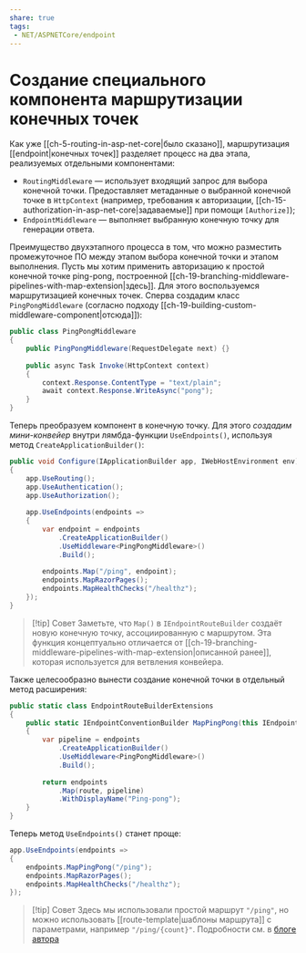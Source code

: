 ```yaml
---
share: true
tags:
 - NET/ASPNETCore/endpoint
---
```

# Создание специального компонента маршрутизации конечных точек
Как уже [[ch-5-routing-in-asp-net-core|было сказано]], маршрутизация [[endpoint|конечных точек]] разделяет процесс на два этапа, реализуемых отдельными компонентами:
- `RoutingMiddleware` — использует входящий запрос для выбора конечной точки. Предоставляет метаданные о выбранной конечной точке в `HttpContext` (например, требования к авторизации, [[ch-15-authorization-in-asp-net-core|задаваемые]] при помощи `[Authorize]`);
- `EndpointMiddleware` — выполняет выбранную конечную точку для генерации ответа.

Преимущество двухэтапного процесса в том, что можно разместить промежуточное ПО между этапом выбора конечной точки и этапом выполнения.
Пусть мы хотим применить авторизацию к простой конечной точке ping-pong, построенной [[ch-19-branching-middleware-pipelines-with-map-extension|здесь]]. Для этого воспользуемся маршрутизацией конечных точек.
Сперва создадим класс `PingPongMiddleware` (согласно подходу [[ch-19-building-custom-middleware-component|отсюда]]):
```csharp
public class PingPongMiddleware
{
	public PingPongMiddleware(RequestDelegate next) {}
	
	public async Task Invoke(HttpContext context)
	{
		context.Response.ContentType = "text/plain";
		await context.Response.WriteAsync("pong");
	}
}
```
Теперь преобразуем компонент в конечную точку. Для этого *создадим мини-конвейер* внутри лямбда-функции `UseEndpoints()`, используя метод `CreateApplicationBuilder()`:
```csharp
public void Configure(IApplicationBuilder app, IWebHostEnvironment env)
{
	app.UseRouting();
	app.UseAuthentication();
	app.UseAuthorization();
	
	app.UseEndpoints(endpoints =>
	{
		var endpoint = endpoints
			.CreateApplicationBuilder()
			.UseMiddleware<PingPongMiddleware>()
			.Build();
		
		endpoints.Map("/ping", endpoint);
		endpoints.MapRazorPages();
		endpoints.MapHealthChecks("/healthz");
	});
}
```
> [!tip] Совет
> Заметьте, что `Map()` в `IEndpointRouteBuilder` создаёт новую конечную точку, ассоциированную с маршрутом. Эта функция концептуально отличается от [[ch-19-branching-middleware-pipelines-with-map-extension|описанной ранее]], которая используется для ветвления конвейера.

Также целесообразно вынести создание конечной точки в отдельный метод расширения:
```csharp
public static class EndpointRouteBuilderExtensions
{
	public static IEndpointConventionBuilder MapPingPong(this IEndpointRouteBuilder endpoints, string route)
	{
		var pipeline = endpoints
			.CreateApplicationBuilder()
			.UseMiddleware<PingPongMiddleware>()
			.Build();
		
		return endpoints
			.Map(route, pipeline)
			.WithDisplayName("Ping-pong");
	}
}
```
Теперь метод `UseEndpoints()` станет проще:
```csharp
app.UseEndpoints(endpoints => 
{
	endpoints.MapPingPong("/ping");
	endpoints.MapRazorPages();
	endpoints.MapHealthChecks("/healthz");
});
```
> [!tip] Совет
> Здесь мы использовали простой маршрут `"/ping"`, но можно использовать [[route-template|шаблоны маршрута]] с параметрами, например `"/ping/{count}"`. Подробности см. в [блоге автора](https://andrewlock.net/accessing-route-values-in-endpoint-middleware-in-aspnetcore-3/)
